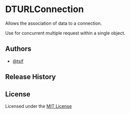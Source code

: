 DTURLConnection
=============

Allows the association of data to a connection.

Use for concurrent multiple request within a single object.

## Authors

* [@tsif][tsif]

## Release History

## License

Licensed under the [MIT License](LICENSE-MIT)

[tsif]: https://github.com/thanpolas "tsif"
